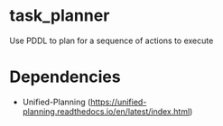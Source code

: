 # task_planner
Use PDDL to plan for a sequence of actions to execute

# Dependencies
- Unified-Planning (https://unified-planning.readthedocs.io/en/latest/index.html)